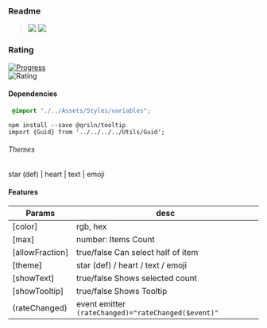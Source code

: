 ### Readme

> [![](https://img.shields.io/badge/Main-readme‌‌‌‌‌‌‌-white)](../../readme.desc.md) [![](https://img.shields.io/badge/usage‌‌‌‌‌‌‌-orange)](usage.md)

### Rating

[![Progress](https://img.shields.io/badge/Demo-✔✔✔✔☐‌‌‌‌‌‌‌-blue)](https://krsln.github.io/NgLootBox/LootBox/Rating)  
![](https://github.com/krsln/NgLootBox/raw/master/loot-box/Libs/Rating/Screenshots/Rating.png "Rating")

#### Dependencies

```scss
 @import "./../Assets/Styles/variables";
```

```
npm install --save @qrsln/tooltip
import {Guid} from '../../../../Utils/Guid';  
```

###### Themes

star (def) | heart | text | emoji

#### Features

Params | desc
 --- | ---  
[color] | rgb, hex
[max] | number: Items Count
[allowFraction] | true/false Can select half of item
[theme] | star (def) / heart / text / emoji
[showText] | true/false Shows selected count
[showTooltip] | true/false Shows Tooltip
(rateChanged) | event emitter ```(rateChanged)="rateChanged($event)"```

